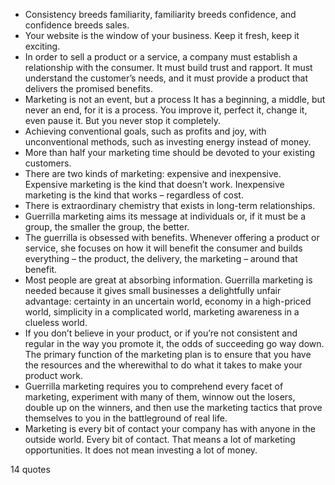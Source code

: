  - Consistency breeds familiarity, familiarity breeds confidence, and confidence breeds sales.
 - Your website is the window of your business. Keep it fresh, keep it exciting.
 - In order to sell a product or a service, a company must establish a relationship with the consumer. It must build trust and rapport. It must understand the customer’s needs, and it must provide a product that delivers the promised benefits.
 - Marketing is not an event, but a process It has a beginning, a middle, but never an end, for it is a process. You improve it, perfect it, change it, even pause it. But you never stop it completely.
 - Achieving conventional goals, such as profits and joy, with unconventional methods, such as investing energy instead of money.
 - More than half your marketing time should be devoted to your existing customers.
 - There are two kinds of marketing: expensive and inexpensive. Expensive marketing is the kind that doesn’t work. Inexpensive marketing is the kind that works – regardless of cost.
 - There is extraordinary chemistry that exists in long-term relationships.
 - Guerrilla marketing aims its message at individuals or, if it must be a group, the smaller the group, the better.
 - The guerrilla is obsessed with benefits. Whenever offering a product or service, she focuses on how it will benefit the consumer and builds everything – the product, the delivery, the marketing – around that benefit.
 - Most people are great at absorbing information. Guerrilla marketing is needed because it gives small businesses a delightfully unfair advantage: certainty in an uncertain world, economy in a high-priced world, simplicity in a complicated world, marketing awareness in a clueless world.
 - If you don’t believe in your product, or if you’re not consistent and regular in the way you promote it, the odds of succeeding go way down. The primary function of the marketing plan is to ensure that you have the resources and the wherewithal to do what it takes to make your product work.
 - Guerrilla marketing requires you to comprehend every facet of marketing, experiment with many of them, winnow out the losers, double up on the winners, and then use the marketing tactics that prove themselves to you in the battleground of real life.
 - Marketing is every bit of contact your company has with anyone in the outside world. Every bit of contact. That means a lot of marketing opportunities. It does not mean investing a lot of money.

14 quotes